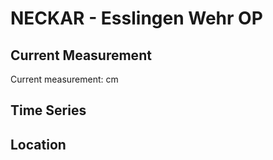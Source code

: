 # NECKAR - Esslingen Wehr OP

## Current Measurement

Current measurement: <Value topic="rivers/pegel-online/NECKAR/Esslingen Wehr OP/measurementValue"/> cm

## Time Series

<TimeSeries topic="rivers/pegel-online/NECKAR/Esslingen Wehr OP/measurementValue" period="week" />

## Location

<WorldMap>
  <Marker lat="48.731526865624126" lon="9.313484758705927" labelTopic="rivers/pegel-online/NECKAR/Esslingen Wehr OP" />
</WorldMap>
